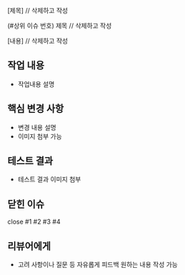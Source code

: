 [제목]  // 삭제하고 작성

(#상위 이슈 번호) 제목  // 삭제하고 작성

[내용]  // 삭제하고 작성

## 작업 내용

- 작업내용 설명

## 핵심 변경 사항

- 변경 내용 설명
- 이미지 첨부 가능

## 테스트 결과

- 테스트 결과 이미지 첨부

## 닫힌 이슈

close #1 #2 #3 #4

## 리뷰어에게

- 고려 사항이나 질문 등 자유롭게 피드백 원하는 내용 작성 가능
